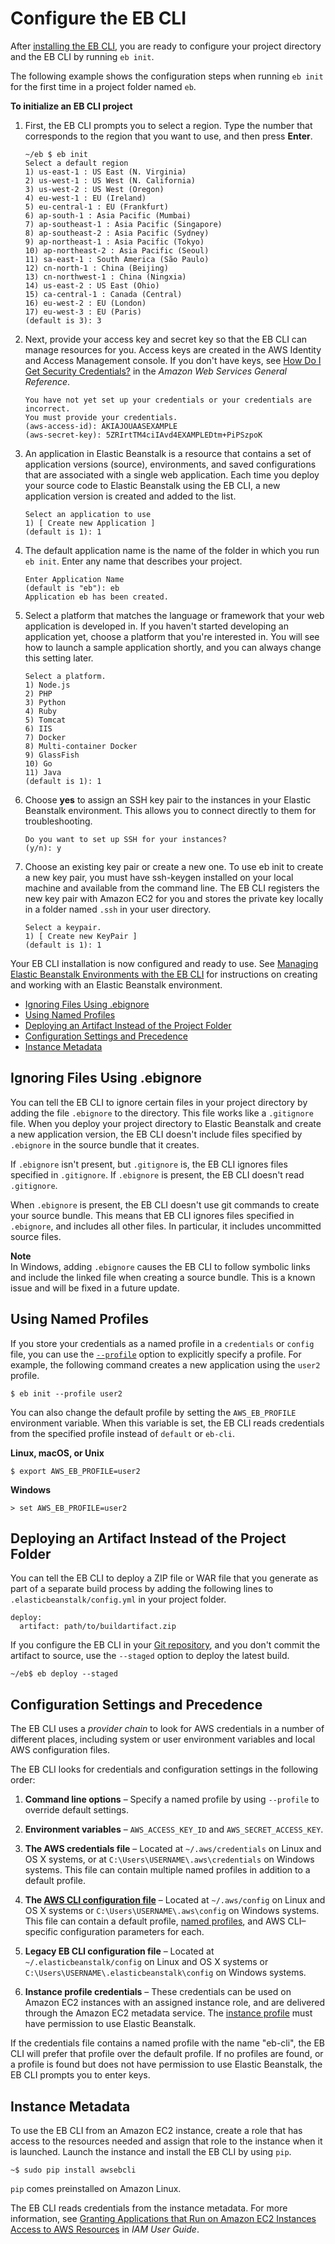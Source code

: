 # Configure the EB CLI<a name="eb-cli3-configuration"></a>

After [installing the EB CLI](eb-cli3-install.md), you are ready to configure your project directory and the EB CLI by running `eb init`\.

The following example shows the configuration steps when running `eb init` for the first time in a project folder named `eb`\.

**To initialize an EB CLI project**

1. First, the EB CLI prompts you to select a region\. Type the number that corresponds to the region that you want to use, and then press **Enter**\.

   ```
   ~/eb $ eb init
   Select a default region
   1) us-east-1 : US East (N. Virginia)
   2) us-west-1 : US West (N. California)
   3) us-west-2 : US West (Oregon)
   4) eu-west-1 : EU (Ireland)
   5) eu-central-1 : EU (Frankfurt)
   6) ap-south-1 : Asia Pacific (Mumbai)
   7) ap-southeast-1 : Asia Pacific (Singapore)
   8) ap-southeast-2 : Asia Pacific (Sydney)
   9) ap-northeast-1 : Asia Pacific (Tokyo)
   10) ap-northeast-2 : Asia Pacific (Seoul)
   11) sa-east-1 : South America (São Paulo)
   12) cn-north-1 : China (Beijing)
   13) cn-northwest-1 : China (Ningxia)
   14) us-east-2 : US East (Ohio)
   15) ca-central-1 : Canada (Central)
   16) eu-west-2 : EU (London)
   17) eu-west-3 : EU (Paris)
   (default is 3): 3
   ```

1. Next, provide your access key and secret key so that the EB CLI can manage resources for you\. Access keys are created in the AWS Identity and Access Management console\. If you don't have keys, see [How Do I Get Security Credentials?](http://docs.aws.amazon.com/general/latest/gr/getting-aws-sec-creds.html) in the *Amazon Web Services General Reference*\.

   ```
   You have not yet set up your credentials or your credentials are incorrect.
   You must provide your credentials.
   (aws-access-id): AKIAJOUAASEXAMPLE
   (aws-secret-key): 5ZRIrtTM4ciIAvd4EXAMPLEDtm+PiPSzpoK
   ```

1. An application in Elastic Beanstalk is a resource that contains a set of application versions \(source\), environments, and saved configurations that are associated with a single web application\. Each time you deploy your source code to Elastic Beanstalk using the EB CLI, a new application version is created and added to the list\.

   ```
   Select an application to use
   1) [ Create new Application ]
   (default is 1): 1
   ```

1. The default application name is the name of the folder in which you run `eb init`\. Enter any name that describes your project\.

   ```
   Enter Application Name
   (default is "eb"): eb
   Application eb has been created.
   ```

1. Select a platform that matches the language or framework that your web application is developed in\. If you haven't started developing an application yet, choose a platform that you're interested in\. You will see how to launch a sample application shortly, and you can always change this setting later\.

   ```
   Select a platform.
   1) Node.js
   2) PHP
   3) Python
   4) Ruby
   5) Tomcat
   6) IIS
   7) Docker
   8) Multi-container Docker
   9) GlassFish
   10) Go
   11) Java
   (default is 1): 1
   ```

1. Choose **yes** to assign an SSH key pair to the instances in your Elastic Beanstalk environment\. This allows you to connect directly to them for troubleshooting\.

   ```
   Do you want to set up SSH for your instances?
   (y/n): y
   ```

1. Choose an existing key pair or create a new one\. To use eb init to create a new key pair, you must have ssh\-keygen installed on your local machine and available from the command line\. The EB CLI registers the new key pair with Amazon EC2 for you and stores the private key locally in a folder named `.ssh` in your user directory\.

   ```
   Select a keypair.
   1) [ Create new KeyPair ]
   (default is 1): 1
   ```

Your EB CLI installation is now configured and ready to use\. See [Managing Elastic Beanstalk Environments with the EB CLI](eb-cli3-getting-started.md) for instructions on creating and working with an Elastic Beanstalk environment\.


+ [Ignoring Files Using \.ebignore](#eb-cli3-ebignore)
+ [Using Named Profiles](#eb-cli3-profile)
+ [Deploying an Artifact Instead of the Project Folder](#eb-cli3-artifact)
+ [Configuration Settings and Precedence](#eb-cli3-credentials)
+ [Instance Metadata](#eb-cli3-metadata)

## Ignoring Files Using \.ebignore<a name="eb-cli3-ebignore"></a>

You can tell the EB CLI to ignore certain files in your project directory by adding the file `.ebignore` to the directory\. This file works like a `.gitignore` file\. When you deploy your project directory to Elastic Beanstalk and create a new application version, the EB CLI doesn't include files specified by `.ebignore` in the source bundle that it creates\.

If `.ebignore` isn't present, but `.gitignore` is, the EB CLI ignores files specified in `.gitignore`\. If `.ebignore` is present, the EB CLI doesn't read `.gitignore`\.

When `.ebignore` is present, the EB CLI doesn't use git commands to create your source bundle\. This means that EB CLI ignores files specified in `.ebignore`, and includes all other files\. In particular, it includes uncommitted source files\.

**Note**  
In Windows, adding `.ebignore` causes the EB CLI to follow symbolic links and include the linked file when creating a source bundle\. This is a known issue and will be fixed in a future update\.

## Using Named Profiles<a name="eb-cli3-profile"></a>

If you store your credentials as a named profile in a `credentials` or `config` file, you can use the [`--profile`](eb3-cmd-options.md) option to explicitly specify a profile\. For example, the following command creates a new application using the `user2` profile\.

```
$ eb init --profile user2
```

You can also change the default profile by setting the `AWS_EB_PROFILE` environment variable\. When this variable is set, the EB CLI reads credentials from the specified profile instead of `default` or `eb-cli`\.

**Linux, macOS, or Unix**

```
$ export AWS_EB_PROFILE=user2
```

**Windows**

```
> set AWS_EB_PROFILE=user2
```

## Deploying an Artifact Instead of the Project Folder<a name="eb-cli3-artifact"></a>

You can tell the EB CLI to deploy a ZIP file or WAR file that you generate as part of a separate build process by adding the following lines to `.elasticbeanstalk/config.yml` in your project folder\.

```
deploy:
  artifact: path/to/buildartifact.zip
```

If you configure the EB CLI in your [Git repository](eb3-cli-git.md), and you don't commit the artifact to source, use the `--staged` option to deploy the latest build\.

```
~/eb$ eb deploy --staged
```

## Configuration Settings and Precedence<a name="eb-cli3-credentials"></a>

The EB CLI uses a *provider chain* to look for AWS credentials in a number of different places, including system or user environment variables and local AWS configuration files\.

The EB CLI looks for credentials and configuration settings in the following order:

1. **Command line options** – Specify a named profile by using `--profile` to override default settings\.

1. **Environment variables** – `AWS_ACCESS_KEY_ID` and `AWS_SECRET_ACCESS_KEY`\.

1. **The AWS credentials file** – Located at `~/.aws/credentials` on Linux and OS X systems, or at `C:\Users\USERNAME\.aws\credentials` on Windows systems\. This file can contain multiple named profiles in addition to a default profile\.

1. **The [AWS CLI configuration file](http://docs.aws.amazon.com/cli/latest/userguide/cli-chap-getting-started.html#cli-config-files)** – Located at `~/.aws/config` on Linux and OS X systems or `C:\Users\USERNAME\.aws\config` on Windows systems\. This file can contain a default profile, [named profiles](http://docs.aws.amazon.com/cli/latest/userguide/cli-chap-getting-started.html#cli-multiple-profiles), and AWS CLI–specific configuration parameters for each\.

1. **Legacy EB CLI configuration file** – Located at `~/.elasticbeanstalk/config` on Linux and OS X systems or `C:\Users\USERNAME\.elasticbeanstalk\config` on Windows systems\.

1. **Instance profile credentials** – These credentials can be used on Amazon EC2 instances with an assigned instance role, and are delivered through the Amazon EC2 metadata service\. The [instance profile](concepts-roles-instance.md) must have permission to use Elastic Beanstalk\.

If the credentials file contains a named profile with the name "eb\-cli", the EB CLI will prefer that profile over the default profile\. If no profiles are found, or a profile is found but does not have permission to use Elastic Beanstalk, the EB CLI prompts you to enter keys\.

## Instance Metadata<a name="eb-cli3-metadata"></a>

To use the EB CLI from an Amazon EC2 instance, create a role that has access to the resources needed and assign that role to the instance when it is launched\. Launch the instance and install the EB CLI by using `pip`\.

```
~$ sudo pip install awsebcli
```

`pip` comes preinstalled on Amazon Linux\.

The EB CLI reads credentials from the instance metadata\. For more information, see [ Granting Applications that Run on Amazon EC2 Instances Access to AWS Resources](http://docs.aws.amazon.com/IAM/latest/UserGuide/role-usecase-ec2app.html) in *IAM User Guide*\.
